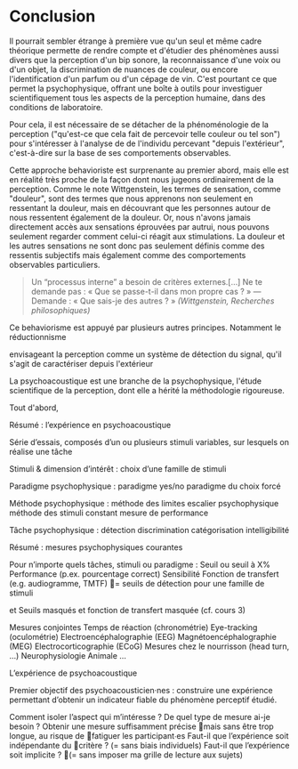 
# Conclusion 

Il pourrait sembler étrange à première vue qu'un seul et même cadre théorique permette de rendre compte et d'étudier des phénomènes aussi divers que la perception d'un bip sonore, la reconnaissance d'une voix ou d'un objet, la discrimination de nuances de couleur, ou encore  l'identification d'un parfum ou d'un cépage de vin. C'est pourtant ce que permet la psychophysique, offrant une boîte à outils pour investiguer scientifiquement tous les aspects de la perception humaine, dans des conditions de laboratoire. 

Pour cela, il est nécessaire de se détacher de la phénoménologie de la perception ("qu'est-ce que cela fait de percevoir telle couleur ou tel son") pour s'intéresser à l'analyse de de l'individu percevant "depuis l'extérieur", c'est-à-dire sur la base de ses comportements observables.

Cette approche behavioriste est surprenante au premier abord, mais elle est en réalité très proche de la façon dont nous jugeons ordinairement de la perception. Comme le note Wittgenstein, les termes de sensation, comme "douleur", sont des termes que nous apprenons non seulement en ressentant la douleur, mais en découvrant que les personnes autour de nous ressentent également de la douleur. Or, nous n'avons jamais directement accès aux sensations éprouvées par autrui, nous pouvons seulement regarder comment celui-ci réagit aux stimulations. La douleur et les autres sensations ne sont donc pas seulement définis comme des ressentis subjectifs mais également comme des comportements observables particuliers. 

> Un “processus interne” a besoin de critères externes.[…] Ne te demande pas : « Que se passe-t-il dans mon propre cas ? » — Demande : « Que sais-je des autres ? » *(Wittgenstein, Recherches philosophiques)*

Ce behaviorisme est appuyé par plusieurs autres principes. Notamment le réductionnisme 

envisageant la perception comme un système de détection du signal, qu'il s'agit de caractériser depuis l'extérieur 

La psychoacoustique est une branche de la psychophysique, l'étude scientifique de la perception, dont elle a hérité la méthodologie rigoureuse. 

Tout d'abord,



Résumé : l’expérience en psychoacoustique

Série d’essais, composés d’un ou plusieurs stimuli variables, sur lesquels on réalise une tâche

Stimuli & dimension d’intérêt : choix d’une famille de stimuli

Paradigme psychophysique :
paradigme yes/no 
paradigme du choix forcé

Méthode psychophysique :
méthode des limites
escalier psychophysique
méthode des stimuli constant
mesure de performance

Tâche psychophysique :
détection 
discrimination 
catégorisation 
intelligibilité

Résumé : mesures psychophysiques courantes

Pour n’importe quels tâches, stimuli ou paradigme :
Seuil ou seuil à X%
Performance (p.ex. pourcentage correct)
Sensibilité
Fonction de transfert (e.g. audiogramme, TMTF) = seuils de détection pour une famille de stimuli

et Seuils masqués et fonction de transfert masquée (cf. cours 3)

Mesures conjointes
Temps de réaction (chronométrie)
Eye-tracking (oculométrie)
Electroencéphalographie (EEG)
Magnétoencéphalographie (MEG)
Electrocorticographie (ECoG)
Mesures chez le nourrisson (head turn, …)
Neurophysiologie Animale
…

L’expérience de psychoacoustique

Premier objectif des psychoacousticien·nes : construire une expérience permettant d’obtenir un indicateur fiable du phénomène perceptif étudié. 

Comment isoler l’aspect qui m’intéresse ?
De quel type de mesure ai-je besoin ?
Obtenir une mesure suffisamment précise mais sans être trop longue, au risque de fatiguer les participant∙es
Faut-il que l’expérience soit indépendante du critère ? (= sans biais individuels) 
Faut-il que l’expérience soit implicite ? (= sans imposer ma grille de lecture aux sujets)







